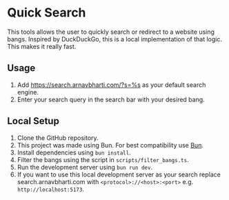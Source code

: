 # Quick Search

This tools allows the user to quickly search or redirect to a website using bangs. Inspired by DuckDuckGo, this is a local implementation of that logic. This makes it really fast.

## Usage

1. Add https://search.arnavbharti.com/?s=%s as your default search engine.
2. Enter your search query in the search bar with your desired bang.

## Local Setup

1. Clone the GitHub repository.
2. This project was made using Bun. For best compatibility use [Bun](https://bun.sh/).
3. Install dependencies using `bun install`.
4. Filter the bangs using the script in `scripts/filter_bangs.ts`.
5. Run the development server using `bun run dev`.
6. If you want to use this local development server as your search replace search.arnavbharti.com with `<protocol>://<host>:<port>` e.g. `http://localhost:5173`.
